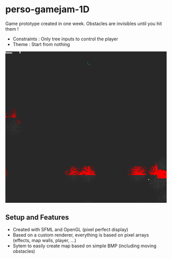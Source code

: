 # perso-gamejam-1D

Game prototype created in one week. Obstacles are invisibles until you hit them !

- Constraints : Only tree inputs to control the player
- Theme : Start from nothing

![Game_preview](./game.gif)

## Setup and Features

- Created with SFML and OpenGL (pixel perfect display)
- Based on a custom renderer, everything is based on pixel arrays (effects, map walls, player, ...)
- Sytem to easily create map based on simple BMP (including moving obstacles)

